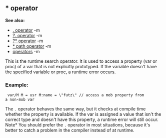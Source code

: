 ## * operator
**See also:**
*   [. operator](/ref/operator/%2e.md) -m
*   [?. operator](/ref/operator/%3f%2e.md) -m
*   [?* operator](/ref/operator/%3f:.md) -m
*   [* path operator](/ref/operator/path/:.md) -m
*   [operators](/ref/operator.md) -m

This is the runtime search operator. It is used to access a
property (var or proc) of a var that is not explicitly prototyped. If
the variable doesn\'t have the specified variable or proc, a runtime
error occurs.
### Example:

```
 var/M M = usr M:name = \"futz\" // access a mob property from
a non-mob var 
```
 

The `.` operator behaves the same way,
but it checks at compile time whether the property is available. If the
var is assigned a value that isn\'t the correct type and doesn\'t have
this property, a runtime error will still occur.
Note* You should prefer the `.` operator in most situations, because
it\'s better to catch a problem in the compiler instead of at runtime.